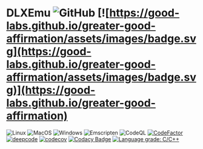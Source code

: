 # DLXEmu ![GitHub](https://img.shields.io/github/license/AMS21/DLXEmu) [![https://good-labs.github.io/greater-good-affirmation/assets/images/badge.svg](https://good-labs.github.io/greater-good-affirmation/assets/images/badge.svg)](https://good-labs.github.io/greater-good-affirmation)

![Linux](https://github.com/AMS21/DLXEmu/workflows/Linux/badge.svg?branch=main&event=push)
![MacOS](https://github.com/AMS21/DLXEmu/workflows/MacOS/badge.svg?branch=main&event=push)
![Windows](https://github.com/AMS21/DLXEmu/workflows/Windows/badge.svg?branch=main&event=push)
![Emscripten](https://github.com/AMS21/DLXEmu/workflows/Emscripten/badge.svg?branch=main&event=push)
![CodeQL](https://github.com/AMS21/DLXEmu/workflows/CodeQL/badge.svg?branch=main&event=push)
[![CodeFactor](https://www.codefactor.io/repository/github/ams21/dlxemu/badge)](https://www.codefactor.io/repository/github/ams21/dlxemu)
[![deepcode](https://www.deepcode.ai/api/gh/badge?key=eyJhbGciOiJIUzI1NiIsInR5cCI6IkpXVCJ9.eyJwbGF0Zm9ybTEiOiJnaCIsIm93bmVyMSI6IkFNUzIxIiwicmVwbzEiOiJETFhFbXUiLCJpbmNsdWRlTGludCI6ZmFsc2UsImF1dGhvcklkIjoxNjg4MSwiaWF0IjoxNjEyMzU5MzEwfQ.CteaaKprIq4xIj17PcTvhY6Q7zY3srM_-Y0FljngLRY)](https://www.deepcode.ai/app/gh/AMS21/DLXEmu/_/dashboard?utm_content=gh%2FAMS21%2FDLXEmu)
[![codecov](https://codecov.io/gh/AMS21/DLXEmu/branch/main/graph/badge.svg?token=NXREAITGZL)](https://codecov.io/gh/AMS21/DLXEmu)
[![Codacy Badge](https://app.codacy.com/project/badge/Grade/a755d342cc6c43a29f47c09fe9d5a9df)](https://www.codacy.com/gh/AMS21/DLXEmu/dashboard?utm_source=github.com&amp;utm_medium=referral&amp;utm_content=AMS21/DLXEmu&amp;utm_campaign=Badge_Grade)
[![Language grade: C/C++](https://img.shields.io/lgtm/grade/cpp/g/AMS21/DLXEmu.svg?logo=lgtm&logoWidth=18)](https://lgtm.com/projects/g/AMS21/DLXEmu/context:cpp)
